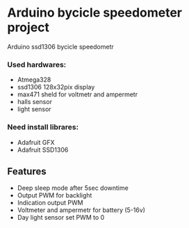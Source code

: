 # Arduino bycicle speedometer project
Arduino ssd1306 bycicle speedometr


### Used hardwares:
* Atmega328
* ssd1306 128x32pix display 
* max471 sheld for voltmetr and ampermetr
* halls sensor
* light sensor

### Need install librares:
* Adafruit GFX
* Adafruit SSD1306

## Features
* Deep sleep mode after 5sec downtime
* Output PWM for backlight
* Indication output PWM
* Voltmeter and ampermetr for battery (5-16v)
* Day light sensor set PWM to 0
